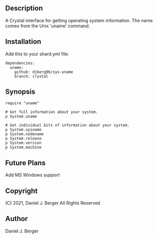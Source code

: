 ## Description
A Crystal interface for getting operating system information. The name
comes from the Unix 'uname' command.

## Installation
Add this to your shard.yml file:
```
dependencies:
  uname:
    github: djberg96/sys-uname
    branch: crystal
```
## Synopsis
```
require "uname"

# Get full information about your system.
p System.uname

# Get individual bits of information about your system.
p System.sysname
p System.nodename
p System.release
p System.version
p System.machine
```

## Future Plans
Add MS Windows support

## Copyright
(C) 2021, Daniel J. Berger
All Rights Reserved

## Author
Daniel J. Berger
